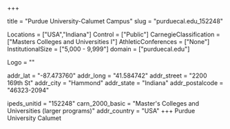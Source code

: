 
+++

title = "Purdue University-Calumet Campus"
slug = "purduecal.edu_152248"

Locations = ["USA","Indiana"]
Control = ["Public"]
CarnegieClassification = ["Masters Colleges and Universities I"]
AthleticConferences = ["None"]
InstitutionalSize = ["5,000 - 9,999"]
domain = ["purduecal.edu"]

Logo = ""

addr_lat = "-87.473760"
addr_long = "41.584742"
addr_street = "2200 169th St"
addr_city = "Hammond"
addr_state = "Indiana"
addr_postalcode = "46323-2094"

ipeds_unitid = "152248"
carn_2000_basic = "Master's Colleges and Universities (larger programs)"
addr_country = "USA"
+++
    Purdue University Calumet

